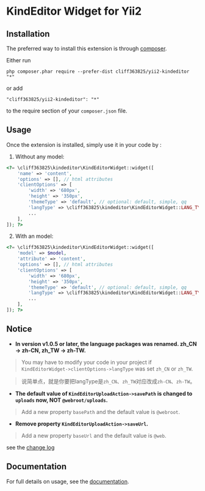 KindEditor Widget for Yii2
==========================

Installation
------------

The preferred way to install this extension is through [composer](http://getcomposer.org/download/).

Either run

```
php composer.phar require --prefer-dist cliff363825/yii2-kindeditor "*"
```

or add

```
"cliff363825/yii2-kindeditor": "*"
```

to the require section of your `composer.json` file.


Usage
-----

Once the extension is installed, simply use it in your code by  :

1) Without any model:

```php
<?= \cliff363825\kindeditor\KindEditorWidget::widget([
    'name' => 'content',
    'options' => [], // html attributes
    'clientOptions' => [
        'width' => '680px',
        'height' => '350px',
        'themeType' => 'default', // optional: default, simple, qq
        'langType' => \cliff363825\kindeditor\KindEditorWidget::LANG_TYPE_ZH_CN, // optional: ar, en, ko, ru, zh-CN, zh-TW
        ...
    ],
]); ?>
```

2) With an model:

```php
<?= \cliff363825\kindeditor\KindEditorWidget::widget([
    'model' => $model,
    'attribute' => 'content',
    'options' => [], // html attributes
    'clientOptions' => [
        'width' => '680px',
        'height' => '350px',
        'themeType' => 'default', // optional: default, simple, qq
        'langType' => \cliff363825\kindeditor\KindEditorWidget::LANG_TYPE_ZH_CN, // optional: ar, en, ko, ru, zh-CN, zh-TW
        ...
    ],
]); ?>
```

Notice
------
- **In version v1.0.5 or later, the language packages was renamed. zh_CN -> zh-CN, zh_TW -> zh-TW.**

>You may have to modify your code in your project if `KindEditorWidget->clientOptions->langType` was set `zh_CN` or `zh_TW`.

>说简单点，就是你要把langType是`zh_CN`、`zh_TW`对应改成`zh-CN`、`zh-TW`。

- **The default value of `KindEditorUploadAction->savePath` is changed to `uploads` now, NOT `@webroot/uploads`.**

>Add a new property `basePath` and the default value is `@webroot`.

- **Remove property `KindEditorUploadAction->saveUrl`.**

>Add a new property `baseUrl` and the default value is `@web`.

see the [change log](https://github.com/cliff363825/yii2-kindeditor/blob/master/CHANGELOG.md)

Documentation
-------------
For full details on usage, see the [documentation](http://kindeditor.net/doc.php).